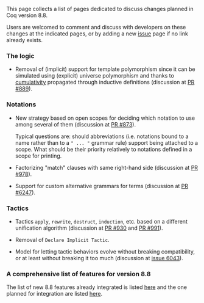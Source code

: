This page collects a list of pages dedicated to discuss changes planned in Coq version 8.8.

Users are welcomed to comment and discuss with developers on these changes at the indicated pages, or by adding a new [issue](https://github.com/coq/coq/issues) page if no link already exists.

### The logic

- Removal of (implicit) support for template polymorphism since it can be simulated using (explicit) universe polymorphism and thanks to [cumulativity](https://github.com/coq/coq/pull/613) propagated through inductive definitions (discussion at 
[PR #889](https://github.com/coq/coq/pull/889)).

### Notations

- New strategy based on open scopes for deciding which notation to use among several of them (discussion at [PR #873](https://github.com/coq/coq/pull/873)).

  Typical questions are: should abbreviations (i.e. notations bound to a name rather than to a `" ... "` grammar rule) support being attached to a scope.
  What should be their priority relatively to notations defined in a scope for printing.
  
- Factorizing "match" clauses with same right-hand side (discussion at [PR #978](https://github.com/coq/coq/pull/978)).

- Support for custom alternative grammars for terms (discussion at [PR #6247](https://github.com/coq/coq/pull/6247)).

### Tactics

- Tactics `apply`, `rewrite`, `destruct`, `induction`, etc. based on a different unification algorithm (discussion at [PR #930](https://github.com/coq/coq/pull/930) and [PR #991](https://github.com/coq/coq/pull/)).

- Removal of `Declare Implicit Tactic`.

- Model for letting tactic behaviors evolve without breaking compatibility, or at least without breaking it too much (discussion at [issue 6043](https://github.com/coq/coq/issues/6043)).

### A comprehensive list of features for version 8.8

The list of new 8.8 features already integrated is listed [here](https://github.com/coq/coq/pulls?q=is%3Apr+label%3A%22kind%3A+feature%22+milestone%3A8.8+is%3Aclosed)
and the one planned for integration are listed [here](https://github.com/coq/coq/pulls?utf8=%E2%9C%93&q=label%3A%22kind%3A+feature%22+milestone%3A8.8+is%3Aopen).
